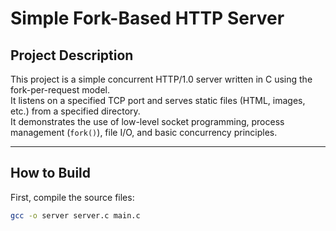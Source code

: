 # Simple Fork-Based HTTP Server

## Project Description

This project is a simple concurrent HTTP/1.0 server written in C using the fork-per-request model.  
It listens on a specified TCP port and serves static files (HTML, images, etc.) from a specified directory.  
It demonstrates the use of low-level socket programming, process management (`fork()`), file I/O, and basic concurrency principles.

---

## How to Build

First, compile the source files:

```bash
gcc -o server server.c main.c